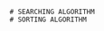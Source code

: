                                     # SEARCHING ALGORITHM
                                    # SORTING ALGORITHM
                                                                           
                                                                           
                                                                         

